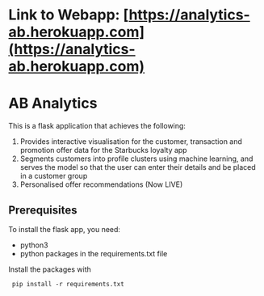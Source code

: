 # Link to Webapp: [https://analytics-ab.herokuapp.com](https://analytics-ab.herokuapp.com)

# AB Analytics

This is a flask application that achieves the following:
1. Provides interactive visualisation for the customer, transaction and promotion offer data for the Starbucks loyalty app
2. Segments customers into profile clusters using machine learning, and serves the model so that the user can enter their details and be placed in a customer group
3. Personalised offer recommendations (Now LIVE)


## Prerequisites

To install the flask app, you need:
- python3
- python packages in the requirements.txt file
 
 Install the packages with
``` 
 pip install -r requirements.txt
```
